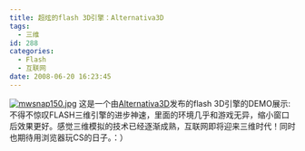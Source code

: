 ```yaml
---
title: 超炫的flash 3D引擎：Alternativa3D
tags:
  - 三维
id: 288
categories:
  - Flash
  - 互联网
date: 2008-06-20 16:23:45
---
```


[![mwsnap150.jpg](http://www.zhaiduo.com/wp-content/data/mwsnap150.jpg)](http://blog.alternativaplatform.com/ru/files/2008/04/bunker.swf)
这是一个由[Alternativa3D](http://blog.alternativaplatform.com/en/2008/04/18/alternativa3d-5-m1/)发布的flash 3D引擎的DEMO展示: 不得不惊叹FLASH三维引擎的进步神速，里面的环境几乎和游戏无异，缩小窗口后效果更好。感觉三维模拟的技术已经逐渐成熟，互联网即将迎来三维时代！同时也期待用浏览器玩CS的日子。：）